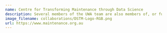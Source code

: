 ```yaml
---
name: Centre for Transforming Maintenance through Data Science
description: Several members of the UWA team are also members of, or funded by, the <a href=\"https://www.maintenance.org.au\" target=\"_blank\"/>CTMTDS</a> . They make up a lot of Theme 1 of the Centre and focus on the application of NLP, Knowledge Graphs and Ontologies to industrial maintenance data and problems.
image_filename: collaborations/DSTM-Logo-RGB.png
url: https://www.maintenance.org.au
---
```

